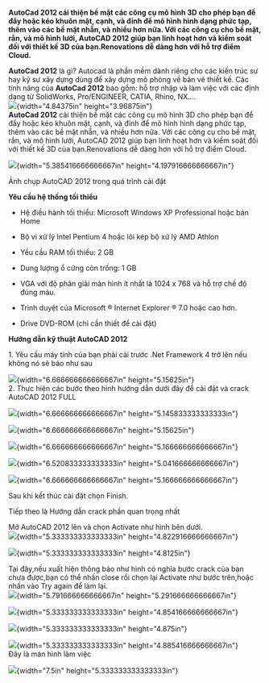 **AutoCad 2012 cải thiện bề mặt các công cụ mô hình 3D cho phép bạn để
đẩy hoặc kéo khuôn mặt, cạnh, và đỉnh để mô hình hình dạng phức tạp,
thêm vào các bề mặt nhẵn, và nhiều hơn nữa. Với các công cụ cho bề mặt,
rắn, và mô hình lưới, AutoCAD 2012 giúp bạn linh hoạt hơn và kiểm soát
đối với thiết kế 3D của bạn.Renovations dễ dàng hơn với hỗ trợ điểm
Cloud.**

**AutoCad 2012** là gì? Autocad là phần mềm dành riêng cho các kiến trúc
sư hay kỹ sư xây dựng dùng để xây dựng mô phỏng về bản vẽ thiết kế. Các
tính năng của **AutoCad 2012** bao gồm: hỗ trợ nhập và làm việc với các
định dạng từ SolidWorks, Pro/ENGINEER, CATIA, Rhino, NX….\
![](3.5.6-cai-dat-autocad-2012-media/media/image1.png){width="4.84375in"
height="3.96875in"}\
**AutoCad 2012** cải thiện bề mặt các công cụ mô hình 3D cho phép bạn để
đẩy hoặc kéo khuôn mặt, cạnh, và đỉnh để mô hình hình dạng phức tạp,
thêm vào các bề mặt nhẵn, và nhiều hơn nữa. Với các công cụ cho bề mặt,
rắn, và mô hình lưới, AutoCAD 2012 giúp bạn linh hoạt hơn và kiểm soát
đối với thiết kế 3D của bạn.Renovations dễ dàng hơn với hỗ trợ điểm
Cloud.

![](3.5.6-cai-dat-autocad-2012-media/media/image2.jpeg){width="5.385416666666667in"
height="4.197916666666667in"}

Ảnh chụp AutoCAD 2012 trong quá trình cài đặt

**Yêu cầu hệ thống tối thiểu**

-   Hệ điều hành tối thiểu: Microsoft Windows XP Professional hoặc bản
    Home

-   Bộ vi xử lý Intel Pentium 4 hoặc lõi kép bộ xử lý AMD Athlon

-   Yều cầu RAM tối thiểu: 2 GB

-   Dung lượng ổ cứng còn trống: 1 GB

-   VGA với độ phân giải màn hình ít nhất là 1024 x 768 và hỗ trợ chế độ
    đúng màu.

-   Trình duyệt của Microsoft ® Internet Explorer ® 7.0 hoặc cao hơn.

-   Drive DVD-ROM (chỉ cần thiết để cài đặt)

**Hướng dẫn kỹ thuật AutoCAD 2012**

1\. Yêu cầu máy tính của bạn phải cài trước .Net Framework 4 trở lên nếu
không nó sẽ báo như sau

![](3.5.6-cai-dat-autocad-2012-media/media/image3.png){width="6.666666666666667in"
height="5.15625in"}\
2. Thực hiện các bước theo hình hướng dẫn dưới đây để cài đặt và crack
AutoCAD 2012 FULL

![](3.5.6-cai-dat-autocad-2012-media/media/image4.png){width="6.666666666666667in"
height="5.145833333333333in"}

![](3.5.6-cai-dat-autocad-2012-media/media/image5.png){width="6.666666666666667in"
height="5.15625in"}

![](3.5.6-cai-dat-autocad-2012-media/media/image6.png){width="6.666666666666667in"
height="5.166666666666667in"}

![](3.5.6-cai-dat-autocad-2012-media/media/image7.png){width="6.520833333333333in"
height="5.041666666666667in"}

![](3.5.6-cai-dat-autocad-2012-media/media/image8.png){width="6.666666666666667in"
height="5.166666666666667in"}

Sau khi kết thúc cài đặt chọn Finish.

Tiếp theo là Hướng dẫn crack phần quan trọng nhất

Mở AutoCAD 2012 lên và chọn Activate như hình bên dưới.\
![](3.5.6-cai-dat-autocad-2012-media/media/image9.png){width="5.333333333333333in"
height="4.822916666666667in"}

![](3.5.6-cai-dat-autocad-2012-media/media/image10.png){width="5.333333333333333in"
height="4.8125in"}

Tại đây,nếu xuất hiện thông báo như hình có nghĩa bước crack của bạn
chưa được,bạn có thể nhấn close rồi chọn lại Activate như bước trên,hoặc
nhấn vào Try again để làm lại.\
![](3.5.6-cai-dat-autocad-2012-media/media/image11.png){width="5.791666666666667in"
height="5.291666666666667in"}

![](3.5.6-cai-dat-autocad-2012-media/media/image12.png){width="5.333333333333333in"
height="4.854166666666667in"}

![](3.5.6-cai-dat-autocad-2012-media/media/image13.png){width="5.333333333333333in"
height="4.875in"}

![](3.5.6-cai-dat-autocad-2012-media/media/image14.png){width="5.333333333333333in"
height="4.885416666666667in"}\
Đây là màn hình làm việc

![](3.5.6-cai-dat-autocad-2012-media/media/image15.jpeg){width="7.5in"
height="5.333333333333333in"}
